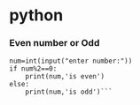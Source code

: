 # python

### Even number or Odd
```
num=int(input("enter number:"))
if num%2==0:
    print(num,'is even')
else:
    print(num,'is odd')```
